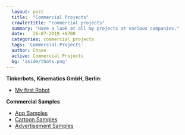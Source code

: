 ```yaml
---
  layout: post
  title:  "Commercial Projects"
  crawlertitle: "commercial projects"
  summary: "Have a look at all my projects at various companies."
  date:   16-07-2019 +0700
  categories: commercial_projects
  tags: 'Commercial-Projects'
  author: Chase
  active: Commercial Projects
  bg: 'aside/tbots.png'
---
```


  **Tinkerbots, Kinematics GmbH, Berlin:**
  * [My first Robot](https://chasethehunter.github.io/uni_projects/my-first-robot/)
 
  **Commercial Samples**
  * [App Samples](https://chasethehunter.github.io/commercial_projects/gasample/)
  * [Cartoon Samples](https://chasethehunter.github.io/commercial_projects/RocketBeans-morritonmanor/)
  * [Advertisement Samples](https://chasethehunter.github.io/commercial_projects/commercial-samples/)
